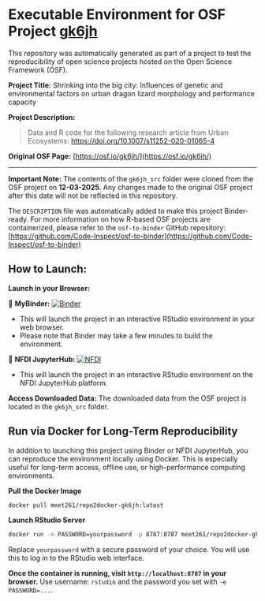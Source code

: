 # Executable Environment for OSF Project [gk6jh](https://osf.io/gk6jh/)

This repository was automatically generated as part of a project to test the reproducibility of open science projects hosted on the Open Science Framework (OSF).

**Project Title:** Shrinking into the big city: Influences of genetic and environmental factors on urban dragon lizard morphology and performance capacity

**Project Description:**
> Data and R code for the following research article from Urban Ecosystems: https://doi.org/10.1007/s11252-020-01065-4

**Original OSF Page:** [https://osf.io/gk6jh/](https://osf.io/gk6jh/)

---

**Important Note:** The contents of the `gk6jh_src` folder were cloned from the OSF project on **12-03-2025**. Any changes made to the original OSF project after this date will not be reflected in this repository.

The `DESCRIPTION` file was automatically added to make this project Binder-ready. For more information on how R-based OSF projects are containerized, please refer to the `osf-to-binder` GitHub repository: [https://github.com/Code-Inspect/osf-to-binder](https://github.com/Code-Inspect/osf-to-binder)

## How to Launch:

**Launch in your Browser:**

🚀 **MyBinder:** [![Binder](https://mybinder.org/badge_logo.svg)](https://mybinder.org/v2/gh/code-inspect-binder/osf_gk6jh/HEAD?urlpath=rstudio)

   * This will launch the project in an interactive RStudio environment in your web browser.
   * Please note that Binder may take a few minutes to build the environment.

🚀 **NFDI JupyterHub:** [![NFDI](https://nfdi-jupyter.de/images/nfdi_badge.svg)](https://hub.nfdi-jupyter.de/r2d/gh/code-inspect-binder/osf_gk6jh/HEAD?urlpath=rstudio)

   * This will launch the project in an interactive RStudio environment on the NFDI JupyterHub platform.

**Access Downloaded Data:**
The downloaded data from the OSF project is located in the `gk6jh_src` folder.

## Run via Docker for Long-Term Reproducibility

In addition to launching this project using Binder or NFDI JupyterHub, you can reproduce the environment locally using Docker. This is especially useful for long-term access, offline use, or high-performance computing environments.

**Pull the Docker Image**

```bash
docker pull meet261/repo2docker-gk6jh:latest
```

**Launch RStudio Server**

```bash
docker run -e PASSWORD=yourpassword -p 8787:8787 meet261/repo2docker-gk6jh
```
Replace `yourpassword` with a secure password of your choice. You will use this to log in to the RStudio web interface.

**Once the container is running, visit `http://localhost:8787` in your browser.**
Use username: `rstudio` and the password you set with `-e PASSWORD=...`.
